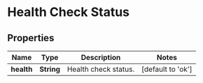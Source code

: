 # Health Check Status

## Properties
Name | Type | Description | Notes
------------ | ------------- | ------------- | -------------
**health** | **String** | Health check status. | [default to &#39;ok&#39;]
